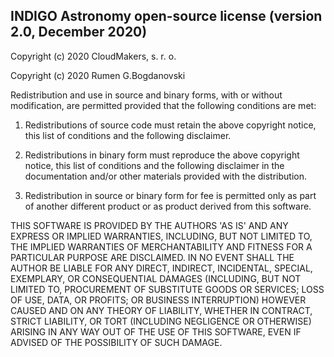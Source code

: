 ## INDIGO Astronomy open-source license (version 2.0, December 2020)

Copyright (c) 2020 CloudMakers, s. r. o.

Copyright (c) 2020 Rumen G.Bogdanovski

Redistribution and use in source and binary forms, with or without
modification, are permitted provided that the following conditions
are met:

1. Redistributions of source code must retain the above copyright
notice, this list of conditions and the following disclaimer.

2. Redistributions in binary form must reproduce the above
copyright notice, this list of conditions and the following
disclaimer in the documentation and/or other materials provided
with the distribution.

3. Redistribution in source or binary form for fee is permitted only
as part of another different product or as product derived from this
software.

THIS SOFTWARE IS PROVIDED BY THE AUTHORS 'AS IS' AND ANY EXPRESS
OR IMPLIED WARRANTIES, INCLUDING, BUT NOT LIMITED TO, THE IMPLIED
WARRANTIES OF MERCHANTABILITY AND FITNESS FOR A PARTICULAR PURPOSE
ARE DISCLAIMED. IN NO EVENT SHALL THE AUTHOR BE LIABLE FOR ANY
DIRECT, INDIRECT, INCIDENTAL, SPECIAL, EXEMPLARY, OR CONSEQUENTIAL
DAMAGES (INCLUDING, BUT NOT LIMITED TO, PROCUREMENT OF SUBSTITUTE
GOODS OR SERVICES; LOSS OF USE, DATA, OR PROFITS; OR BUSINESS
INTERRUPTION) HOWEVER CAUSED AND ON ANY THEORY OF LIABILITY,
WHETHER IN CONTRACT, STRICT LIABILITY, OR TORT (INCLUDING
NEGLIGENCE OR OTHERWISE) ARISING IN ANY WAY OUT OF THE USE OF THIS
SOFTWARE, EVEN IF ADVISED OF THE POSSIBILITY OF SUCH DAMAGE.
